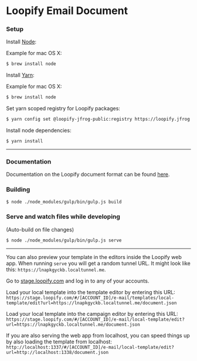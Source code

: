 Loopify Email Document
======================


### Setup

Install [Node](http://nodejs.org):

Example for mac OS X:
```bash
$ brew install node
```

Install [Yarn](https://github.com/yarnpkg/yarn):

Example for mac OS X:
```bash
$ brew install node
```

Set yarn scoped registry for Loopify packages:

```bash
$ yarn config set @loopify-jfrog-public:registry https://loopify.jfrog.io/artifactory/api/npm/npm-local-public/
```

Install node dependencies:

```bash
$ yarn install
```


---


### Documentation

Documentation on the Loopify document format can be found [here](http://docs.loopify.com/docs/loopify-document/index.html).


### Building

```bash
$ node ./node_modules/gulp/bin/gulp.js build
```

### Serve and watch files while developing
(Auto-build on file changes)

```bash
$ node ./node_modules/gulp/bin/gulp.js serve
```

---

You can also preview your template in the editors inside the Loopify web app.
When running `serve` you will get a random tunnel URL.
It might look like this: `https://lnapkgyckb.localtunnel.me`.

Go to [stage.loopify.com](https://stage.loopify.com) and log in to any of your accounts.

Load your local template into the template editor by entering this URL:
`https://stage.loopify.com/#/[ACCOUNT_ID]/e-mail/templates/local-template/edit?url=https://lnapkgyckb.localtunnel.me/document.json`

Load your local template into the campaign editor by entering this URL:
`https://stage.loopify.com/#/[ACCOUNT_ID]/e-mail/local-template/edit?url=https://lnapkgyckb.localtunnel.me/document.json`

If you are also serving the web app from localhost, you can speed things up by also loading the template from localhost:
`http://localhost:1337/#/[ACCOUNT_ID]/e-mail/local-template/edit?url=http://localhost:1338/document.json`